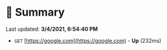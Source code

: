 # 📖 Summary
Last updated: **3/4/2021, 6:54:40 PM**

- `GET` [https://google.com](https://google.com) - **Up** (232ms)
